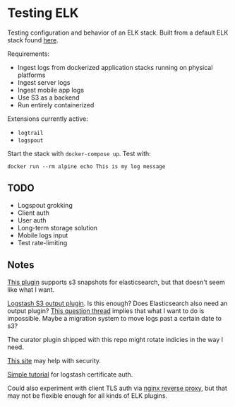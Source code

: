 # Testing ELK

Testing configuration and behavior of an ELK stack. Built from a default ELK stack found [here](https://github.com/deviantony/docker-elk). 

Requirements:
- Ingest logs from dockerized application stacks running on physical platforms 
- Ingest server logs
- Ingest mobile app logs
- Use S3 as a backend
- Run entirely containerized

Extensions currently active:
- `logtrail`
- `logspout`

Start the stack with `docker-compose up`. Test with:

```
docker run --rm alpine echo This is my log message
```

## TODO

- Logspout grokking
- Client auth 
- User auth
- Long-term storage solution
- Mobile logs input
- Test rate-limiting

## Notes

[This plugin](https://www.elastic.co/guide/en/elasticsearch/plugins/current/repository-s3.html) supports s3 snapshots for elasticsearch, but that doesn't seem like what I want.

[Logstash S3 output plugin](https://www.elastic.co/guide/en/logstash/current/plugins-outputs-s3.html). Is this enough? Does Elasticsearch also need an output plugin? [This question thread](https://discuss.elastic.co/t/send-logs-to-aws-s3/42914) implies that what I want to do is impossible. Maybe a migration system to move logs past a certain date to s3?

The curator plugin shipped with this repo might rotate indicies in the way I need.

[This site](https://elk-docker.readthedocs.io/) may help with security.

[Simple tutorial](http://www.inanzzz.com/index.php/post/en5u/adding-ssl-security-to-log-forwarding-from-filebeat-to-elasticsearch-logstash-kibana-elk-stack-and-filebeat-on-ubuntu-14-04) for logstash certificate auth.

Could also experiment with client TLS auth via [nginx reverse proxy](https://fardog.io/blog/2017/12/30/client-side-certificate-authentication-with-nginx/), but that may not be flexible enough for all kinds of ELK plugins.